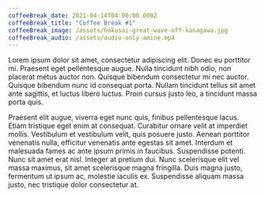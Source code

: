 ```yaml
---
coffeeBreak_date: 2021-04-14T04:00:00.000Z
coffeeBreak_title: "Coffee Break #1"
coffeeBreak_image: /assets/hokusai-great-wave-off-kanagawa.jpg
coffeeBreak_audio: /assets/audio-only-amine.mp4
---
```

Lorem ipsum dolor sit amet, consectetur adipiscing elit. Donec eu porttitor mi. Praesent eget pellentesque augue. Nulla tincidunt nibh odio, non placerat metus auctor non. Quisque bibendum consectetur mi nec auctor. Quisque bibendum nunc id consequat porta. Nullam tincidunt tellus sit amet ante sagittis, et luctus libero luctus. Proin cursus justo leo, a tincidunt massa porta quis.

Praesent elit augue, viverra eget nunc quis, finibus pellentesque lacus. Etiam tristique eget enim at consequat. Curabitur ornare velit at imperdiet mollis. Vestibulum et vestibulum velit, quis posuere justo. Aenean porttitor venenatis nulla, efficitur venenatis ante egestas sit amet. Interdum et malesuada fames ac ante ipsum primis in faucibus. Suspendisse potenti. Nunc sit amet erat nisl. Integer at pretium dui. Nunc scelerisque elit vel massa maximus, sit amet scelerisque magna fringilla. Duis magna justo, fermentum ut ipsum ac, molestie iaculis ex. Suspendisse aliquam massa justo, nec tristique dolor consectetur at.
